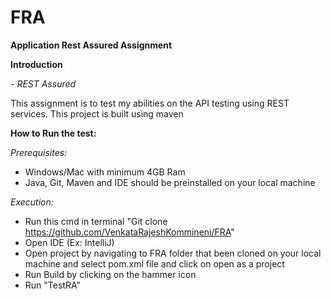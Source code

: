 # FRA
**Application Rest Assured Assignment**

**Introduction**

 _- REST Assured_

This assignment is to test my abilities on the API testing using REST services.
This project is built using maven

**How to Run the test:**

_Prerequisites:_

- Windows/Mac with minimum 4GB Ram
- Java, Git, Maven and IDE should be preinstalled on your local machine

_Execution:_
- Run this cmd in terminal "Git clone https://github.com/VenkataRajeshKommineni/FRA"
- Open IDE (Ex: IntelliJ)
- Open project by navigating to FRA folder that been cloned on your local machine and select pom.xml file and click on open as a project
- Run Build by clicking on the hammer icon
- Run "TestRA"

